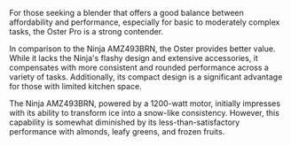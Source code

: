 For those seeking a blender that offers a good balance between affordability and performance, especially for basic to moderately complex tasks, the Oster Pro is a strong contender.

In comparison to the Ninja AMZ493BRN, the Oster provides better value. While it lacks the Ninja's flashy design and extensive accessories, it compensates with more consistent and rounded performance across a variety of tasks. Additionally, its compact design is a significant advantage for those with limited kitchen space. 

The Ninja AMZ493BRN, powered by a 1200-watt motor, initially impresses with its ability to transform ice into a snow-like consistency. However, this capability is somewhat diminished by its less-than-satisfactory performance with almonds, leafy greens, and frozen fruits.